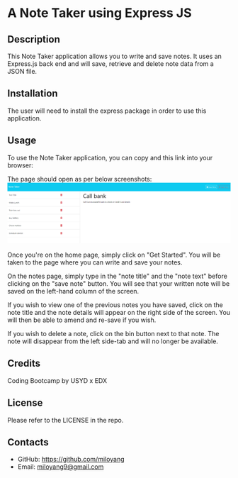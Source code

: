 # A Note Taker using Express JS

## Description

This Note Taker application allows you to write and save notes. It uses an Express.js back end and will save, retrieve and delete note data from a JSON file. 

## Installation

The user will need to install the express package in order to use this application.  

## Usage

To use the Note Taker application, you can copy and this link into your browser:

The page should open as per below screenshots:
![Screenshot of Express JS Note Taker Application](assets/images/Express-JS-Note-Taker-Screenshot.png)

Once you're on the home page, simply click on "Get Started". You will be taken to the page where you can write and save your notes. 

On the notes page, simply type in the "note title" and the "note text" before clicking on the "save note" button. You will see that your written note will be saved on the left-hand column of the screen. 

If you wish to view one of the previous notes you have saved, click on the note title and the note details will appear on the right side of the screen. You will then be able to amend and re-save if you wish. 

If you wish to delete a note, click on the bin button next to that note. The note will disappear from the left side-tab and will no longer be available. 

## Credits

Coding Bootcamp by USYD x EDX

## License

Please refer to the LICENSE in the repo.

## Contacts

* GitHub: https://github.com/miloyang
* Email: miloyang9@gmail.com
